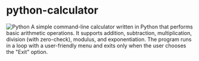 # python-calculator
![Python](https://img.shields.io/badge/language-Python-blue.svg)
A simple command-line calculator written in Python that performs basic arithmetic operations. It supports addition, subtraction, multiplication, division (with zero-check), modulus, and exponentiation. The program runs in a loop with a user-friendly menu and exits only when the user chooses the "Exit" option.
